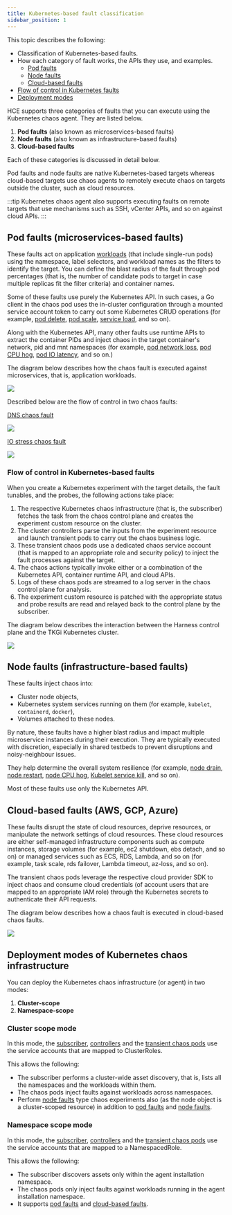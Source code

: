 ```yaml
---
title: Kubernetes-based fault classification
sidebar_position: 1
---
```

This topic describes the following:
- Classification of Kubernetes-based faults.
- How each category of fault works, the APIs they use, and examples.
    - [Pod faults](#pod-faults-microservices-based-faults)
    - [Node faults](#node-faults-infrastructure-based-faults)
    - [Cloud-based faults](#cloud-based-faults-aws-gcp-azure)
- [Flow of control in Kubernetes faults](#flow-of-control-in-kubernetes-based-faults)
- [Deployment modes](#deployment-modes-of-kubernetes-chaos-infrastructure)

HCE supports three categories of faults that you can execute using the Kubernetes chaos agent. They are listed below.
1. **Pod faults** (also known as microservices-based faults)
2. **Node faults** (also known as infrastructure-based faults)
3. **Cloud-based faults**

Each of these categories is discussed in detail below.

Pod faults and node faults are native Kubernetes-based targets whereas cloud-based targets use chaos agents to remotely execute chaos on targets outside the cluster, such as cloud resources.

:::tip
Kubernetes chaos agent also supports executing faults on remote targets that use mechanisms such as SSH, vCenter APIs, and so on against cloud APIs.
:::

## Pod faults (microservices-based faults)

These faults act on application [workloads]( https://kubernetes.io/docs/concepts/workloads/) (that include single-run pods) using the namespace, label selectors, and workload names as the filters to identify the target. You can define the blast radius of the fault through pod percentages (that is, the number of candidate pods to target in case multiple replicas fit the filter criteria) and container names.

Some of these faults use purely the Kubernetes API. In such cases, a Go client in the chaos pod uses the in-cluster configuration through a mounted service account token to carry out some Kubernetes CRUD operations (for example, [pod delete](/docs/chaos-engineering/chaos-faults/kubernetes/pod/pod-delete), [pod scale](/docs/chaos-engineering/chaos-faults/kubernetes/pod/pod-autoscaler), [service load](/docs/chaos-engineering/chaos-faults/kubernetes/pod/pod-io-stress), and so on).

Along with the Kubernetes API, many other faults use runtime APIs to extract the container PIDs and inject chaos in the target container's network, pid and mnt namespaces (for example, [pod network loss](/docs/chaos-engineering/chaos-faults/kubernetes/pod/pod-network-loss), [pod CPU hog](/docs/chaos-engineering/chaos-faults/kubernetes/pod/pod-cpu-hog), [pod IO latency](/docs/chaos-engineering/chaos-faults/kubernetes/pod/pod-io-latency), and so on.)

The diagram below describes how the chaos fault is executed against microservices, that is, application workloads.

![](./static/generic-flow-3.png)

Described below are the flow of control in two chaos faults:

[DNS chaos fault](/docs/chaos-engineering/chaos-faults/kubernetes/pod/pod-dns-error)

![](./static/dns-chaos-4.png)

[IO stress chaos fault](/docs/chaos-engineering/chaos-faults/kubernetes/pod/pod-io-stress)

![](./static/ios-stress-5.png)

### Flow of control in Kubernetes-based faults

When you create a Kubernetes experiment with the target details, the fault tunables, and the probes, the following actions take place:
1. The respective Kubernetes chaos infrastructure (that is, the subscriber) fetches the task from the chaos control plane and creates the experiment custom resource on the cluster.
2. The cluster controllers parse the inputs from the experiment resource and launch transient pods to carry out the chaos business logic.
3. These transient chaos pods use a dedicated chaos service account (that is mapped to an appropriate role and security policy) to inject the fault processes against the target.
4. The chaos actions typically invoke either or a combination of the Kubernetes API, container runtime API, and cloud APIs.
5. Logs of these chaos pods are streamed to a log server in the chaos control plane for analysis.
6. The experiment custom resource is patched with the appropriate status and probe results are read and relayed back to the control plane by the subscriber.

The diagram below describes the interaction between the Harness control plane and the TKGi Kubernetes cluster.

![](./static/cluster-2.png)

## Node faults (infrastructure-based faults)

These faults inject chaos into:
- Cluster node objects,
- Kubernetes system services running on them (for example, `kubelet`, `containerd`, `docker`),
- Volumes attached to these nodes.

By nature, these faults have a higher blast radius and impact multiple microservice instances during their execution. They are typically executed with discretion, especially in shared testbeds to prevent disruptions and noisy-neighbour issues.

They help determine the overall system resilience (for example, [node drain](/docs/chaos-engineering/chaos-faults/kubernetes/node/node-drain), [node restart](/docs/chaos-engineering/chaos-faults/kubernetes/node/node-restart), [node CPU hog](/docs/chaos-engineering/chaos-faults/kubernetes/node/node-cpu-hog), [Kubelet service kill](/docs/chaos-engineering/chaos-faults/kubernetes/node/kubelet-service-kill), and so on).

Most of these faults use only the Kubernetes API.

## Cloud-based faults (AWS, GCP, Azure)

These faults disrupt the state of cloud resources, deprive resources, or manipulate the network settings of cloud resources. These cloud resources are either self-managed infrastructure components such as compute instances, storage volumes (for example, ec2 shutdown, ebs detach, and so on) or managed services such as ECS, RDS, Lambda, and so on (for example, task scale, rds failover, Lambda timeout, az-loss, and so on).

The transient chaos pods leverage the respective cloud provider SDK to inject chaos and consume cloud credentials (of account users that are mapped to an appropriate IAM role) through the Kubernetes secrets to authenticate their API requests.

The diagram below describes how a chaos fault is executed in cloud-based chaos faults.

![](./static/cloud-target-6.png)

## Deployment modes of Kubernetes chaos infrastructure

You can deploy the Kubernetes chaos infrastructure (or agent) in two modes:
1. **Cluster-scope**
2. **Namespace-scope**

### Cluster scope mode

In this mode, the [subscriber](/docs/chaos-engineering/chaos-faults/kubernetes/tkgi-deployment#subscriber), [controllers](/docs/chaos-engineering/chaos-faults/kubernetes/tkgi-deployment#custom-controllers) and the [transient chaos pods](/docs/chaos-engineering/chaos-faults/kubernetes/tkgi-deployment#transient-chaos-pods) use the service accounts that are mapped to ClusterRoles.

This allows the following:

- The subscriber performs a cluster-wide asset discovery, that is, lists all the namespaces and the workloads within them.
- The chaos pods inject faults against workloads across namespaces.
- Perform [node faults](/docs/chaos-engineering/chaos-faults/kubernetes/classification#node-faults-infrastructure-based-faults) type chaos experiments also (as the node object is a cluster-scoped resource) in addition to [pod faults](/docs/chaos-engineering/chaos-faults/kubernetes/classification#pod-faults-microservices-based-faults) and [node faults](/docs/chaos-engineering/chaos-faults/kubernetes/classification#node-faults-infrastructure-based-faults).

### Namespace scope mode

In this mode, the [subscriber](/docs/chaos-engineering/chaos-faults/kubernetes/tkgi-deployment#subscriber), [controllers](/docs/chaos-engineering/chaos-faults/kubernetes/tkgi-deployment#custom-controllers) and the [transient chaos pods](/docs/chaos-engineering/chaos-faults/kubernetes/tkgi-deployment#transient-chaos-pods) use the service accounts that are mapped to a NamespacedRole.

This allows the following:
- The subscriber discovers assets only within the agent installation namespace.
- The chaos pods only inject faults against workloads running in the agent installation namespace.
- It supports [pod faults](/docs/chaos-engineering/chaos-faults/kubernetes/classification#pod-faults-microservices-based-faults) and [cloud-based faults](/docs/chaos-engineering/chaos-faults/kubernetes/classification#cloud-based-faults-aws-gcp-azure).